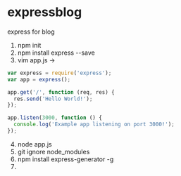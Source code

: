 # expressblog
express for blog

1. npm init
2. npm install express --save
3. vim app.js ->
```js
var express = require('express');
var app = express();

app.get('/', function (req, res) {
  res.send('Hello World!');
});

app.listen(3000, function () {
  console.log('Example app listening on port 3000!');
});
```
4. node app.js
5. git ignore node_modules
6. npm install express-generator -g
7. 